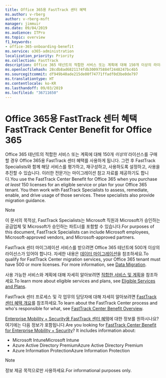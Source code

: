 ```yaml
---
title: Office 365용 FastTrack 센터 혜택
ms.author: v-rberg
author: v-rberg-msft
manager: jimmuir
ms.date: 09/04/2019
ms.audience: ITPro
ms.topic: overview
f1_keywords:
- office-365-onboarding-benefit
ms.service: o365-administration
localization_priority: Priority
ms.collection: FastTrack
description: Office 365 테넌트의 적합한 서비스 또는 계획에 대해 150개 이상의 라이선스를 구매할 경우 Office 365용 FastTrack 센터 혜택를 사용하게 됩니다. 그런 후 FastTrack Specialists와 함께 해당 서비스를 평가하고, 재구성하고, 사용하도록 설정하고, 사용을 추진할 수 있습니다. 이러한 전문가는 마이그레이션 참고 자료를 제공하기도 합니다.
ms.openlocfilehash: 28cdb8ad6821174fdb300975884f2448247bc4b5
ms.sourcegitcommit: df949b40ade215de00f74771ffadf0d3be0de797
ms.translationtype: HT
ms.contentlocale: ko-KR
ms.lasthandoff: 09/03/2019
ms.locfileid: "36711650"
---
```

# <a name="fasttrack-center-benefit-for-office-365"></a><span data-ttu-id="c91b2-105">Office 365용 FastTrack 센터 혜택</span><span class="sxs-lookup"><span data-stu-id="c91b2-105">FastTrack Center Benefit for Office 365</span></span>

<span data-ttu-id="c91b2-p102">Office 365 테넌트의 적합한 서비스 또는 계획에 대해 150개 *이상의* 라이선스를 구매할 경우 Office 365용 FastTrack 센터 혜택를 사용하게 됩니다. 그런 후 FastTrack Specialists와 함께 해당 서비스를 평가하고, 재구성하고, 사용하도록 설정하고, 사용을 추진할 수 있습니다. 이러한 전문가는 마이그레이션 참고 자료를 제공하기도 합니다.</span><span class="sxs-lookup"><span data-stu-id="c91b2-p102">You use the FastTrack Center Benefit for Office 365 when you purchase  *at least*  150 licenses for an eligible service or plan for your Office 365 tenant. You then work with FastTrack Specialists to assess, remediate, enable, and drive usage of those services. These specialists also provide migration guidance.</span></span> 
  
> [!NOTE]
> <span data-ttu-id="c91b2-109">이 문서의 목적상, FastTrack Specialists는 Microsoft 직원과 Microsoft가 승인하는 공급업체 및 Microsoft가 승인하는 파트너를 포함할 수 있습니다.</span><span class="sxs-lookup"><span data-stu-id="c91b2-109">For purposes of this document, FastTrack Specialists can include Microsoft employees, Microsoft-approved vendors, and Microsoft-approved partners.</span></span> 
  
<span data-ttu-id="c91b2-p103">FastTrack 센터 마이그레이션 서비스를 받으려면 Office 365 테넌트에 500개 이상의 라이선스가 있어야 합니다. 자세한 내용은 [데이터 마이그레이션](O365-data-migration.md)을 참조하세요.</span><span class="sxs-lookup"><span data-stu-id="c91b2-p103">To qualify for FastTrack Center migration services, your Office 365 tenant must have 500 or more licenses. For more information, see [Data Migration](O365-data-migration.md).</span></span>
  
<span data-ttu-id="c91b2-112">사용 가능한 서비스와 계획에 대해 자세히 알아보려면 [적합한 서비스 및 계획](M365-eligible-services-and-plans.md)을 참조하세요.</span><span class="sxs-lookup"><span data-stu-id="c91b2-112">To learn more about eligible services and plans, see [Eligible Services and Plans](M365-eligible-services-and-plans.md).</span></span>
  
<span data-ttu-id="c91b2-113">FastTrack 센터 프로세스 및 각 업무의 담당자에 대해 자세히 알아보려면 [FastTrack 센터 혜택 개요](O365-fasttrack-benefit-overview.md)를 참조하세요.</span><span class="sxs-lookup"><span data-stu-id="c91b2-113">To learn about the FastTrack Center process and who's responsible for what, see [FastTrack Center Benefit Overview](O365-fasttrack-benefit-overview.md).</span></span>
  
<span data-ttu-id="c91b2-p104">[Enterprise Mobility + Security용 FastTrack 센터 혜택](EMS-fasttrack-benefit-for-EMS.md)에 대한 정보를 원하시나요? 여기에는 다음 정보가 포함됩니다.</span><span class="sxs-lookup"><span data-stu-id="c91b2-p104">Are you looking for [FastTrack Center Benefit for Enterprise Mobility + Security](EMS-fasttrack-benefit-for-EMS.md)? It includes information about:</span></span>
  
- <span data-ttu-id="c91b2-116">Microsoft Intune</span><span class="sxs-lookup"><span data-stu-id="c91b2-116">Microsoft Intune</span></span>    
- <span data-ttu-id="c91b2-117">Azure Active Directory Premium</span><span class="sxs-lookup"><span data-stu-id="c91b2-117">Azure Active Directory Premium</span></span> 
- <span data-ttu-id="c91b2-118">Azure Information Protection</span><span class="sxs-lookup"><span data-stu-id="c91b2-118">Azure Information Protection</span></span>
    
> [!NOTE]
> <span data-ttu-id="c91b2-119">정보 제공 목적으로만 사용하세요.</span><span class="sxs-lookup"><span data-stu-id="c91b2-119">For informational purposes only.</span></span> 
